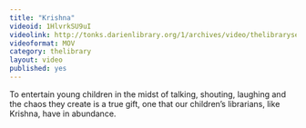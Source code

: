 ```yaml
---
title: "Krishna"
videoid: 1HlvrkSU9uI
videolink: http://tonks.darienlibrary.org/1/archives/video/thelibraryseries/s01e04-tl-krishna.mov
videoformat: MOV
category: thelibrary
layout: video
published: yes
---
```


To entertain young children in the midst of talking, shouting, laughing and the chaos they create is a true gift, one that our children’s librarians, like Krishna, have in abundance.